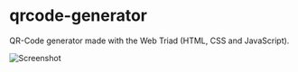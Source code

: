 # qrcode-generator
QR-Code generator made with the Web Triad (HTML, CSS and JavaScript).

![Screenshot](assets/img/git_img.png)
